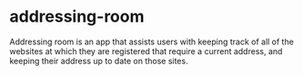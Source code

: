 # addressing-room
Addressing room is an app that assists users with keeping track of all of the websites at which they are registered that require a current address, and keeping their address up to date on those sites.
